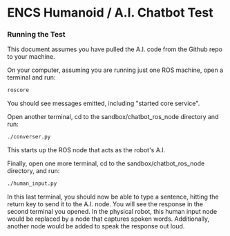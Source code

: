 ENCS Humanoid / A.I. Chatbot Test
======



### Running the Test

This document assumes you have pulled the A.I. code from the Github repo to your machine.

On your computer, assuming you are running just one ROS machine, open a terminal and run:

```sh
roscore
```

You should see messages emitted, including "started core service".

Open another terminal, cd to the sandbox/chatbot_ros_node directory and run:

```sh
./converser.py
```

This starts up the ROS node that acts as the robot's A.I.

Finally, open one more terminal, cd to the sandbox/chatbot_ros_node directory, and run:

```sh
./human_input.py
```

In this last terminal, you should now be able to type a sentence, hitting the return key to send it to the A.I. node. You will see the response in the second terminal you opened. In the physical robot, this human input node would be replaced by a node that captures spoken words. Additionally, another node would be added to speak the response out loud.
